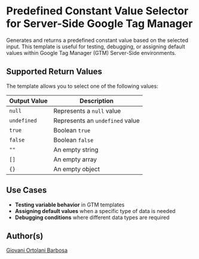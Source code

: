 # Predefined Constant Value Selector for Server-Side Google Tag Manager  

Generates and returns a predefined constant value based on the selected input. This template is useful for testing, debugging, or assigning default values within Google Tag Manager (GTM) Server-Side environments.  

## Supported Return Values  

The template allows you to select one of the following values:  

| Output Value  | Description |
|--------------|-------------|
| `null`       | Represents a `null` value |
| `undefined`  | Represents an `undefined` value |
| `true`       | Boolean `true` |
| `false`      | Boolean `false` |
| `""`         | An empty string |
| `[]`         | An empty array |
| `{}`         | An empty object |

## Use Cases  

- **Testing variable behavior** in GTM templates  
- **Assigning default values** when a specific type of data is needed  
- **Debugging conditions** where different data types are required  


## Author(s)
[Giovani Ortolani Barbosa](https://www.linkedin.com/in/giovani-ortolani-barbosa/)
